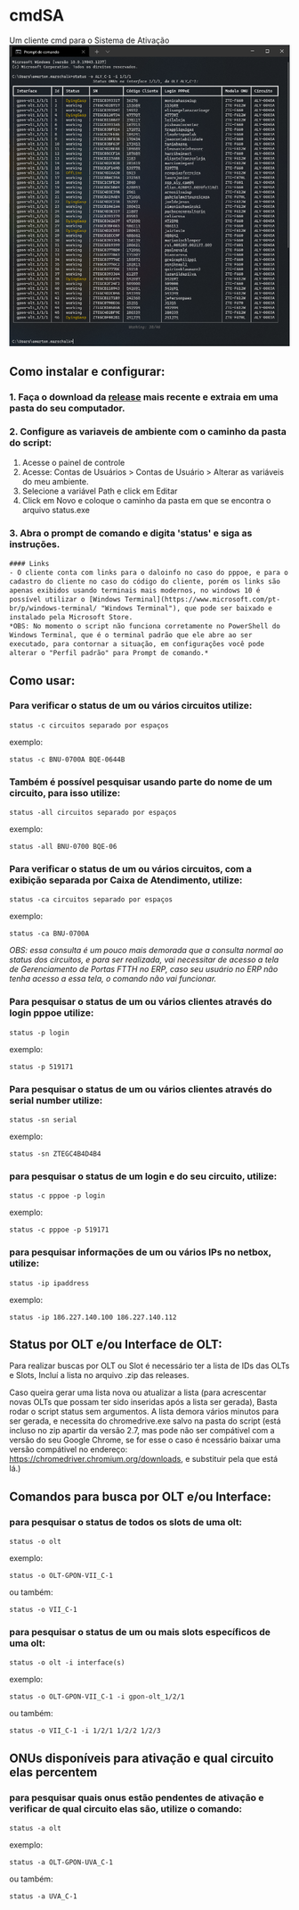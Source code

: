 # cmdSA
Um cliente cmd para o Sistema de Ativação
![Screenshot](screenshot.png)

## Como instalar e configurar:
### 1. Faça o download da [release](https://github.com/ewertonhm/cmdSA/releases) mais recente e extraia em uma pasta do seu computador.

### 2. Configure as variaveis de ambiente com o caminho da pasta do script:
1. Acesse o painel de controle
2. Acesse: Contas de Usuários > Contas de Usuário > Alterar as variáveis do meu ambiente.
3. Selecione a variável Path e click em Editar
4. Click em Novo e coloque o caminho da pasta em que se encontra o arquivo status.exe

### 3. Abra o prompt de comando e digita 'status' e siga as instruções. 


```
#### Links
- O cliente conta com links para o daloinfo no caso do pppoe, e para o cadastro do cliente no caso do código do cliente, porém os links são apenas exibidos usando terminais mais modernos, no windows 10 é possível utilizar o [Windows Terminal](https://www.microsoft.com/pt-br/p/windows-terminal/ "Windows Terminal"), que pode ser baixado e instalado pela Microsoft Store.
*OBS: No momento o script não funciona corretamente no PowerShell do Windows Terminal, que é o terminal padrão que ele abre ao ser executado, para contornar a situação, em configurações você pode alterar o "Perfil padrão" para Prompt de comando.*
```

## Como usar:
### Para verificar o status de um ou vários circuitos utilize:
```
status -c circuitos separado por espaços
```
exemplo:
```
status -c BNU-0700A BQE-0644B
````

### Também é possível pesquisar usando parte do nome de um circuito, para isso utilize:
```
status -all circuitos separado por espaços
```
exemplo:
```
status -all BNU-0700 BQE-06
````


### Para verificar o status de um ou vários circuitos, com a exibição separada por Caixa de Atendimento, utilize:
```
status -ca circuitos separado por espaços
```
exemplo:
```
status -ca BNU-0700A
````
*OBS: essa consulta é um pouco mais demorada que a consulta normal ao status dos circuitos, e para ser realizada, vai necessitar de acesso a tela de 
Gerenciamento de Portas FTTH no ERP, caso seu usuário no ERP não tenha acesso a essa tela, o comando não vai funcionar.*


### Para pesquisar o status de um ou vários clientes através do login pppoe utilize:
```
status -p login
```
exemplo:
```
status -p 519171
```


### Para pesquisar o status de um ou vários clientes através do serial number utilize:
```
status -sn serial
```
exemplo:
```
status -sn ZTEGC4B4D4B4
```


### para pesquisar o status de um login e do seu circuito, utilize:
```
status -c pppoe -p login
```
exemplo:
```
status -c pppoe -p 519171
```

### para pesquisar informações de um ou vários IPs no netbox, utilize:
```
status -ip ipaddress
```
exemplo:
```
status -ip 186.227.140.100 186.227.140.112
```

## Status por OLT e/ou Interface de OLT:

Para realizar buscas por OLT ou Slot é necessário ter a lista de IDs das OLTs e Slots,
Incluí a lista no arquivo .zip das releases.

Caso queira gerar uma lista nova ou atualizar a lista (para acrescentar novas OLTs que possam ter sido inseridas após a lista ser gerada),
Basta rodar o script status sem argumentos.
A lista demora vários minutos para ser gerada, e necessita do chromedrive.exe salvo na pasta do script (está incluso no zip apartir da versão 2.7, mas pode não ser compátivel com a versão do seu Google Chrome, se for esse o caso é ncessário baixar uma versão compátivel no endereço: https://chromedriver.chromium.org/downloads, e substituir pela que está lá.)
  
## Comandos para busca por OLT e/ou Interface:

### para pesquisar o status de todos os slots de uma olt:
```
status -o olt
```
exemplo:
```
status -o OLT-GPON-VII_C-1
```
ou também:
```
status -o VII_C-1
```

### para pesquisar o status de um ou mais slots específicos de uma olt:
```
status -o olt -i interface(s)
```
exemplo:
```
status -o OLT-GPON-VII_C-1 -i gpon-olt_1/2/1	
```
ou também:
```
status -o VII_C-1 -i 1/2/1 1/2/2 1/2/3
```

## ONUs disponíveis para ativação e qual circuito elas percentem

### para pesquisar quais onus estão pendentes de ativação e verificar de qual circuito elas são, utilize o comando:
```
status -a olt
```
exemplo:
```
status -a OLT-GPON-UVA_C-1
```
ou também:
```
status -a UVA_C-1
```
